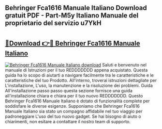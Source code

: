 ## Behringer Fca1616 Manuale Italiano Download gratuit PDF - Part-M5y Italiano Manuale del proprietario del servizio u7YkH

# <h2><a href="http://dfc0jh.blite.top/?on=Behringer+Fca1616+Manuale+Italiano">🔗Download 👉🔴 Behringer Fca1616 Manuale Italiano</a></h2>

[![Behringer Fca1616 Manuale Italiano download](https://i.imgur.com/lujVjoI.png)](http://dfc0jh.blite.top/?on=Behringer+Fca1616+Manuale+Italiano)
Saluti e benvenuto nel manuale di Istruzioni per il tuo REDDDDDDD appena acquistato. Questa guida ha lo scopo di aiutarti a navigare facilmente tra le caratteristiche e le caratteristiche del tuo Prodotto. All'interno, troverai istruzioni dettagliate per L'installazione, L'uso, la manutenzione e la risoluzione dei problemi. Guida All'installazione passo passo questa sezione fornisce una guida all'installazione chiara e chiara per il tuo nuovo REDDDDDDD. Questo Behringer Fca1616 Manuale Italiano è dotato di funzionalità complete per soddisfare le diverse esigenze. Supponiamo che Behringer Fca1616 Manuale Italiano sia stato un compagno affidabile nel tuo viaggio per padroneggiare L'uso del tuo nuovo gadget. Se hai bisogno di aiuto o chiarimenti, non esitare a contattare il nostro team di supporto.
